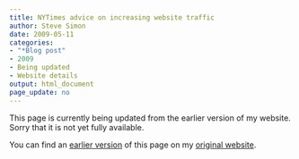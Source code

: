 ```yaml
---
title: NYTimes advice on increasing website traffic
author: Steve Simon
date: 2009-05-11
categories:
- "*Blog post"
- 2009
- Being updated
- Website details
output: html_document
page_update: no
---
```


This page is currently being updated from the earlier version of my website. Sorry that it is not yet fully available.

<!---More--->

You can find an [earlier version][sim1] of this page on my [original website][sim2].

[sim1]: http://www.pmean.com/09/WebsiteTraffic.html
[sim2]: http://www.pmean.com/original_site.html
